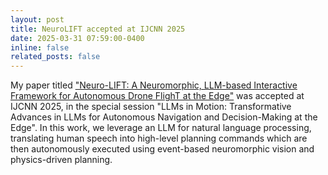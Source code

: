 ```yaml
---
layout: post
title: NeuroLIFT accepted at IJCNN 2025
date: 2025-03-31 07:59:00-0400
inline: false
related_posts: false
---
```


My paper titled <a href="https://arxiv.org/abs/2501.19259">"Neuro-LIFT: A Neuromorphic, LLM-based Interactive Framework for Autonomous Drone FlighT at the Edge"</a> was accepted at IJCNN 2025, in the special session "LLMs in Motion: Transformative Advances in LLMs for Autonomous Navigation and Decision-Making at the Edge". In this work, we leverage an LLM for natural language processing, translating human speech into high-level planning commands which are then autonomously executed using event-based neuromorphic vision and physics-driven planning.

